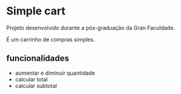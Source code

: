 # Simple cart

Projeto desenvolvido durante a pós-graduação da Gran Faculdade. 

É um carrinho de compras simples.

## funcionalidades

- aumentar e diminuir quantidade
- calcular total
- calcular subtotal
